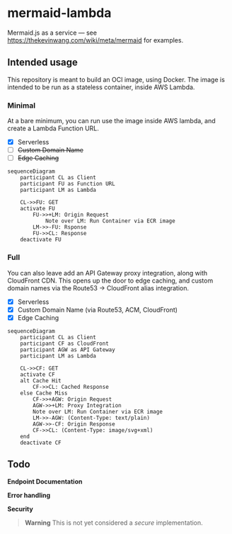 # mermaid-lambda

Mermaid.js as a service — see https://thekevinwang.com/wiki/meta/mermaid for examples.

## Intended usage

This repository is meant to build an OCI image, using Docker.
The image is intended to be run as a stateless container, inside
AWS Lambda.

### Minimal

At a bare minimum, you can run use the image inside AWS lambda,
and create a Lambda Function URL.

- [x] Serverless
- [ ] ~~Custom Domain Name~~
- [ ] ~~Edge Caching~~

```mermaid
sequenceDiagram
    participant CL as Client
    participant FU as Function URL
    participant LM as Lambda

    CL->>FU: GET
    activate FU
        FU->>+LM: Origin Request
            Note over LM: Run Container via ECR image
        LM->>-FU: Rsponse
        FU->>CL: Response
    deactivate FU
```

### Full

You can also leave add an API Gateway proxy integration, along
with CloudFront CDN. This opens up the door to edge caching,
and custom domain names via the Route53 → CloudFront alias
integration.

- [x] Serverless
- [x] Custom Domain Name (via Route53, ACM, CloudFront)
- [x] Edge Caching

```mermaid
sequenceDiagram
    participant CL as Client
    participant CF as CloudFront
    participant AGW as API Gateway
    participant LM as Lambda

    CL->>CF: GET
    activate CF
    alt Cache Hit
        CF->>CL: Cached Response
    else Cache Miss
        CF->>+AGW: Origin Request
        AGW->>+LM: Proxy Integration
        Note over LM: Run Container via ECR image
        LM->>-AGW: (Content-Type: text/plain)
        AGW->>-CF: Origin Response
        CF->>CL: (Content-Type: image/svg+xml)
    end
    deactivate CF
```

## Todo

**Endpoint Documentation**

**Error handling**

**Security**

> **Warning**
> This is not yet considered a _secure_ implementation.
